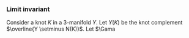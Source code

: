 ### Limit invariant
Consider a knot $K$ in a 3-manifold $Y$. Let $Y(K)$ be the knot complement $\overline{Y \setminus N(K)}$. Let $\Gama
<!--stackedit_data:
eyJoaXN0b3J5IjpbLTE5MzE2MjA4NTgsLTMyOTE2NTU1Nl19
-->